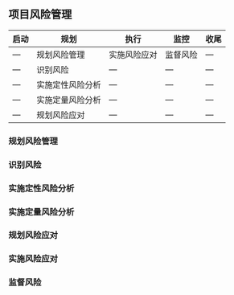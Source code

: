 ## 项目风险管理

| 启动 | 规划 | 执行 | 监控 | 收尾 |
| -- | -- | -- | -- | -- |
| — | 规划风险管理 | 实施风险应对 | 监督风险 | — |
| — | 识别风险 | — | — | — | 
| — | 实施定性风险分析 | — | — | — | 
| — | 实施定量风险分析 | — | — | — |
| — | 规划风险应对 | — | — | — |


### 规划风险管理
### 识别风险
### 实施定性风险分析
### 实施定量风险分析
### 规划风险应对
### 实施风险应对
### 监督风险